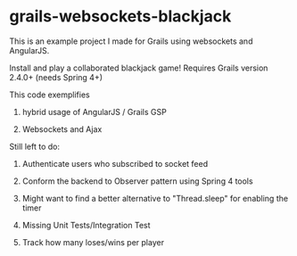 grails-websockets-blackjack
===========================

This is an example project I made for Grails using websockets and AngularJS.

Install and play a collaborated blackjack game!
Requires Grails version 2.4.0+ (needs Spring 4+)

This code exemplifies

1. hybrid usage of AngularJS / Grails GSP

2. Websockets and Ajax


Still left to do:

1. Authenticate users who subscribed to socket feed

2. Conform the backend to Observer pattern using Spring 4 tools

3. Might want to find a better alternative to "Thread.sleep" for enabling the timer

4. Missing Unit Tests/Integration Test

5. Track how many loses/wins per player
